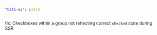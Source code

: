 ```yaml
---
"bits-ui": patch
---
```


fix: Checkboxes within a group not reflecting correct `checked` state during SSR
